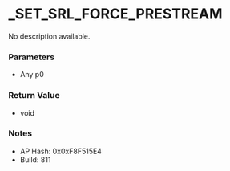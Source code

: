 # _SET_SRL_FORCE_PRESTREAM

No description available.

### Parameters
* Any p0

### Return Value
* void

### Notes
* AP Hash: 0x0xF8F515E4
* Build: 811

